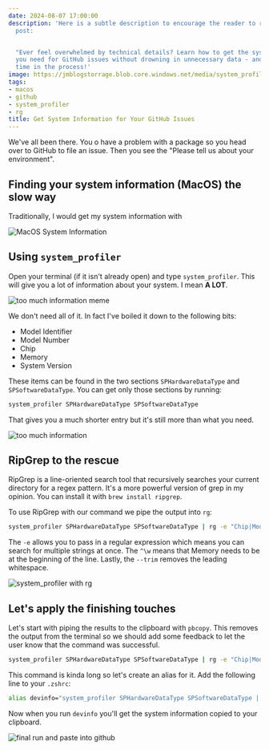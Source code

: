 ```yaml
---
date: 2024-08-07 17:00:00
description: 'Here is a subtle description to encourage the reader to read the blog
  post:


  "Ever feel overwhelmed by technical details? Learn how to get the system information
  you need for GitHub issues without drowning in unnecessary data - and save yourself
  time in the process!'
image: https://jmblogstorrage.blob.core.windows.net/media/system_profiler_harware_software_filtered.png
tags:
- macos
- github
- system_profiler
- rg
title: Get System Information for Your GitHub Issues
---
```


We've all been there. You o have a problem with a package so you head over to GitHub to file an issue. Then you see the "Please tell us about your environment".

## Finding your system information (MacOS) the slow way

Traditionally, I would get my system information with

![MacOS System Information](https://jmblogstorrage.blob.core.windows.net/media/macos_system_info.gif)

## Using `system_profiler`

Open your terminal (if it isn't already open) and type `system_profiler`. This will give you a lot of information about your system. I mean **A LOT**.

![too much information meme](https://jmblogstorrage.blob.core.windows.net/media/oh_no_system_profiler_millionaire.jpg)

We don't need all of it. In fact I've boiled it down to the following bits:

- Model Identifier
- Model Number
- Chip
- Memory
- System Version

These items can be found in the two sections `SPHardwareDataType` and `SPSoftwareDataType`. You can get only those sections by running:

```sh
system_profiler SPHardwareDataType SPSoftwareDataType
```

That gives you a much shorter entry but it's still more than what you need.

![too much information](https://jmblogstorrage.blob.core.windows.net/media/system_profiler_hardware_software_full.png)

## RipGrep to the rescue

RipGrep is a line-oriented search tool that recursively searches your current directory for a regex pattern. It's a more powerful version of grep in my opinion. You can install it with `brew install ripgrep`.

To use RipGrep with our command we pipe the output into `rg`:

```sh
system_profiler SPHardwareDataType SPSoftwareDataType | rg -e "Chip|Model|System Version|^\W*Memory" --trim
```

The `-e` allows you to pass in a regular expression which means you can search for multiple strings at once. The `^\w` means that Memory needs to be at the beginning of the line. Lastly, the `--trim` removes the leading whitespace.

![system_profiler with rg](https://jmblogstorrage.blob.core.windows.net/media/system_profiler_harware_software_filtered.png)

## Let's apply the finishing touches

Let's start with piping the results to the clipboard with `pbcopy`. This removes the output from the terminal so we should add some feedback to let the user know that the command was successful.

```sh
system_profiler SPHardwareDataType SPSoftwareDataType | rg -e "Chip|Model|System Version|^\W*Memory" --trim | pbcopy; echo "System information copied to clipboard"
```

This command is kinda long so let's create an alias for it. Add the following line to your `.zshrc`:

```sh
alias devinfo="system_profiler SPHardwareDataType SPSoftwareDataType | rg -e 'Chip|Model|System Version|^\W*Memory' --trim | pbcopy; echo 'System information copied to clipboard'"
```

Now when you run `devinfo` you'll get the system information copied to your clipboard.

![final run and paste into github](https://jmblogstorrage.blob.core.windows.net/media/devinfo_final.gif)
